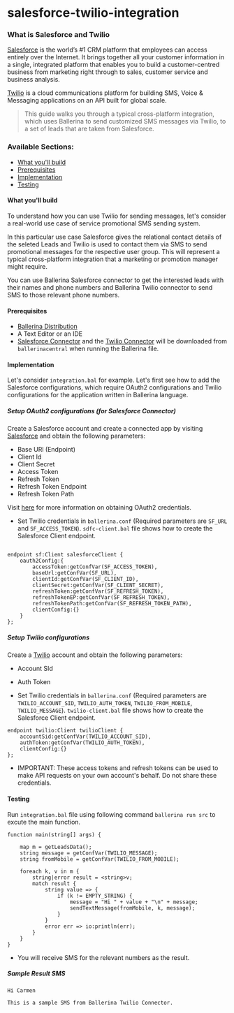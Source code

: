 # salesforce-twilio-integration

### What is Salesforce and Twilio

[Salesforce](https://www.salesforce.com) is the world’s #1 CRM platform that employees can access entirely over the Internet. It brings together all your customer information in a single, integrated platform that enables you to build a customer-centred business from marketing right through to sales, customer service and business analysis.

[Twilio](https://www.twilio.com/) is a cloud communications platform for building SMS, Voice & Messaging applications on an API built for global scale.

> This guide walks you through a typical cross-platform integration, which uses Ballerina to send customized SMS messages via Twilio, to a set of leads that are taken from Salesforce.

### Available Sections:
- [What you'll build](#what-youll-build)
- [Prerequisites](#prerequisites)
- [Implementation](#implementation)
- [Testing](#testing)

#### What you'll build

To understand how you can use Twilio for sending messages, let's consider a real-world use case of service promotional SMS sending system. 

In this particular use case Salesforce gives the relational contact details of the seleted Leads and Twilio is used to contact them via SMS to send promotional messages for the respective user group. This will represent a typical cross-platform integration that a marketing or promotion manager might require.

You can use Ballerina Salesforce connector to get the interested leads with their names and phone numbers and Ballerina Twilio connector to send SMS to those relevant phone numbers.
  
#### Prerequisites

* [Ballerina Distribution](https://github.com/ballerina-platform/ballerina-lang/blob/master/docs/quick-tour.md)
* A Text Editor or an IDE
* [Salesforce Connector](https://github.com/wso2-ballerina/package-salesforce) and the [Twilio Connector](https://github.com/wso2-ballerina/package-twilio) will be downloaded from `ballerinacentral` when running the Ballerina file.

#### Implementation
Let's consider `integration.bal` for example. Let's first see how to add the Salesforce configurations, which require OAuth2 configurations and Twilio configurations for the application written in Ballerina language.

##### Setup OAuth2 configurations (for Salesforce Connector)
Create a Salesforce account and create a connected app by visiting [Salesforce](https://www.salesforce.com) and obtain the following parameters:

* Base URl (Endpoint)
* Client Id
* Client Secret
* Access Token
* Refresh Token
* Refresh Token Endpoint
* Refresh Token Path

Visit [here](https://help.salesforce.com/articleView?id=remoteaccess_authenticate_overview.htm) for more information on obtaining OAuth2 credentials.

* Set Twilio credentials in `ballerina.conf` (Required parameters are `SF_URL` and `SF_ACCESS_TOKEN`). `sdfc-client.bal` file shows how to create the Salesforce Client endpoint.

```ballerina

endpoint sf:Client salesforceClient {
    oauth2Config:{
        accessToken:getConfVar(SF_ACCESS_TOKEN),
        baseUrl:getConfVar(SF_URL),
        clientId:getConfVar(SF_CLIENT_ID),
        clientSecret:getConfVar(SF_CLIENT_SECRET),
        refreshToken:getConfVar(SF_REFRESH_TOKEN),
        refreshTokenEP:getConfVar(SF_REFRESH_TOKEN),
        refreshTokenPath:getConfVar(SF_REFRESH_TOKEN_PATH),
        clientConfig:{}
    }
};

```

##### Setup Twilio configurations
Create a [Twilio](https://www.twilio.com/) account and obtain the following parameters:

* Account SId
* Auth Token

* Set Twilio credentials in `ballerina.conf` (Required parameters are `TWILIO_ACCOUNT_SID`, `TWILIO_AUTH_TOKEN`, `TWILIO_FROM_MOBILE`, `TWILIO_MESSAGE`). `twilio-client.bal` file shows how to create the Salesforce Client endpoint.

```ballerina
endpoint twilio:Client twilioClient {
    accountSid:getConfVar(TWILIO_ACCOUNT_SID),
    authToken:getConfVar(TWILIO_AUTH_TOKEN),
    clientConfig:{}
};
```
  
* IMPORTANT: These access tokens and refresh tokens can be used to make API requests on your own account's behalf. Do not share these credentials.

#### Testing

Run `integration.bal` file using following command `ballerina run src` to excute the main function.

```ballerina
function main(string[] args) {

    map m = getLeadsData();
    string message = getConfVar(TWILIO_MESSAGE);
    string fromMobile = getConfVar(TWILIO_FROM_MOBILE);

    foreach k, v in m {
        string|error result = <string>v;
        match result {
            string value => {
                if (k != EMPTY_STRING) {
                    message = "Hi " + value + "\n" + message;
                    sendTextMessage(fromMobile, k, message);
                }
            }
            error err => io:println(err);
        }
    }
}
```

* You will receive SMS for the relevant numbers as the result.
##### Sample Result SMS
```
Hi Carmen

This is a sample SMS from Ballerina Twilio Connector.
```



 
 



